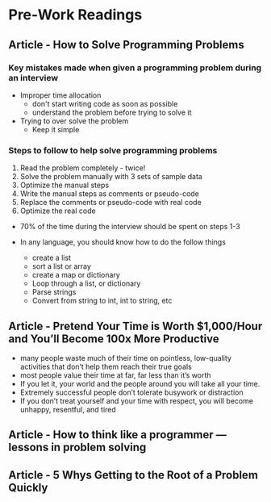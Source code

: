 # Pre-Work Readings

## Article - How to Solve Programming Problems

### Key mistakes made when given a programming problem during an interview

- Improper time allocation
  - don't start writing code as soon as possible
  - understand the problem before trying to solve it
- Trying to over solve the problem
  - Keep it simple

### Steps to follow to help solve programming problems

1. Read the problem completely - twice!
2. Solve the problem manually with 3 sets of sample data
3. Optimize the manual steps
4. Write the manual steps as comments or pseudo-code
5. Replace the comments or pseudo-code with real code
6. Optimize the real code

- 70% of the time during the interview should be spent on steps 1-3

- In any language, you should know how to do the follow things
  - create a list
  - sort a list or array
  - create a map or dictionary
  - Loop through a list, or dictionary
  - Parse strings
  - Convert from string to int, int to string, etc

## Article - Pretend Your Time is Worth $1,000/Hour and You’ll Become 100x More Productive

- many people waste much of their time on pointless, low-quality activities that don’t help them reach their true goals
- most people value their time at far, far less than it’s worth
- If you let it, your world and the people around you will take all your time.
- Extremely successful people don’t tolerate busywork or distraction
- If you don’t treat yourself and your time with respect, you will become unhappy, resentful, and tired

## Article - How to think like a programmer — lessons in problem solving

## Article - 5 Whys Getting to the Root of a Problem Quickly
